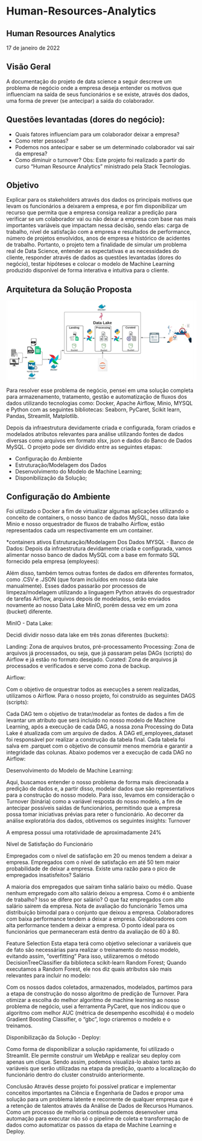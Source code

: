 ﻿# Human-Resources-Analytics

## Human Resources Analytics
17 de janeiro de 2022

## Visão Geral

A documentação do projeto de data science a seguir descreve um problema de negócio onde a empresa deseja entender os motivos que influenciam na saída de seus funcionários e se existe, através dos dados, uma forma de prever (se antecipar) a saída do colaborador.

## Questões levantadas (dores do negócio):

- Quais fatores influenciam para um colaborador deixar a empresa?
- Como reter pessoas?
- Podemos nos antecipar e saber se um determinado colaborador vai sair da empresa?
- Como diminuir o turnover?
Obs: Este projeto foi realizado a partir do curso “Human Resource Analytics” ministrado pela Stack Tecnologias.

## Objetivo
Explicar para os stakeholders através dos dados os principais motivos que levam os funcionários a deixarem a empresa, e por fim disponibilizar um recurso que permita que a empresa consiga realizar a predição para verificar se um colaborador vai ou não deixar a empresa com base nas mais importantes variáveis que impactam nessa decisão, sendo elas: carga de trabalho, nível de satisfação com a empresa e resultados de performance, número de projetos envolvidos, anos de empresa e histórico de acidentes de trabalho.
Portanto, o projeto tem a finalidade de simular um problema real de Data Science, entender as expectativas e as necessidades do cliente, responder através de dados as questões levantadas (dores do negócio), testar hipóteses e colocar o modelo de Machine Learning produzido disponível de forma interativa e intuitiva para o cliente.

## Arquitetura da Solução Proposta

![Human Resources](https://github.com/matheusgameiro/Human-Resources-Analytics/blob/main/images%20human%20resources/arquitetura%20da%20solucao.png?raw=true)

Para resolver esse problema de negócio, pensei em uma solução completa para armazenamento, tratamento, gestão e automatização de fluxos dos dados utilizando tecnologias como: Docker, Apache Airflow, Minio, MYSQL e Python com as seguintes bibliotecas: Seaborn, PyCaret, Scikit learn, Pandas, Streamlit, Matplotlib.

Depois da infraestrutura devidamente criada e configurada, foram criados e modelados atributos relevantes para análise utilizando fontes de dados diversas como arquivos em formato xlsx, json e dados do Banco de Dados MySQL. O projeto pode ser dividido entre as seguintes etapas:

- Configuração do Ambiente
- Estruturação/Modelagem  dos Dados
- Desenvolvimento do Modelo de Machine Learning;
- Disponibilização da Solução;

## Configuração do Ambiente

Foi utilizado o Docker a fim de virtualizar algumas aplicações utilizando o conceito de containers, o nosso banco de dados MySQL, nosso data lake Minio e nosso orquestrador de fluxos de trabalho Airflow, estão representados cada um respectivamente em um container.



*containers ativos
Estruturação/Modelagem Dos Dados
MYSQL - Banco de Dados:
Depois da infraestrutura devidamente criada e configurada, vamos alimentar nosso banco de dados MySQL com a base em formato SQL fornecido pela empresa (employees):

Além disso, também temos outras fontes de dados em diferentes formatos, como .CSV e .JSON (que foram incluídos em nosso data lake manualmente). Esses dados passarão por processos de limpeza/modelagem utilizando a linguagem Python através do orquestrador de tarefas Airflow, arquivos depois de modelados, serão enviados novamente ao nosso Data Lake MinIO, porém dessa vez em um zona (bucket) diferente.





MinIO - Data Lake:

Decidi dividir nosso data lake em três zonas diferentes (buckets):


Landing: Zona de arquivos brutos, pré-processamento
Processing: Zona de arquivos já processados, ou seja, que já passaram pelas DAGs (scripts) do    Airflow e já estão no formato desejado.
Curated: Zona de arquivos já processados e verificados e serve como zona de backup.

Airflow:

Com o objetivo de orquestrar todos as execuções a serem realizadas, utilizamos o Airflow. Para o nosso projeto, foi construído as seguintes DAGS (scripts):

Cada DAG tem o objetivo de tratar/modelar as fontes de dados a fim de levantar um atributo que será incluído no nosso modelo de Machine Learning, após a execução de cada DAG, a nossa zona Processing do Data Lake é atualizada com um arquivo de dados. A DAG etl_employees_dataset foi responsável por realizar a construção da tabela final. Cada tabela foi salva em .parquet com o objetivo de consumir menos memória e garantir a integridade das colunas.
Abaixo podemos ver a execução de cada DAG no Airflow:


Desenvolvimento do Modelo de Machine Learning:

Aqui, buscamos entender o nosso problema de forma mais direcionada a predição de dados e, a partir disso, modelar dados que são representativos para a construção do nosso modelo. Para isso, levamos em consideração o Turnover (binária) como a variável resposta do nosso modelo, a fim de antecipar possíveis saídas de funcionários, permitindo que a empresa possa tomar iniciativas prévias para reter o funcionário.
Ao decorrer da análise exploratória dos dados, obtivemos os seguintes insights:
Turnover

A empresa possui uma rotatividade de aproximadamente 24%


Nível de Satisfação do Funcionário

Empregados com o nível de satisfação em 20 ou menos tendem a deixar a empresa.
Empregados com o nível de satisfação em até 50 tem maior probabilidade de deixar a empresa.
Existe uma razão para o pico de empregados insatisfeitos?
Salário


A maioria dos empregados que saíram tinha salário baixo ou médio.
Quase nenhum empregado com alto salário deixou a empresa.
Como é o ambiente de trabalho? Isso se difere por salário?
O que faz empregados com alto salário sairem da empresa.
Nota de avaliação do funcionário
Temos uma distribuição bimodal para o conjunto que deixou a empresa.
Colaboradores com baixa performance tendem a deixar a empresa.
Colaboradores com alta performance tendem a deixar a empresa.
O ponto ideal para os funcionários que permaneceram está dentro da avaliação de 60 à 80.



Feature Selection
Esta etapa terá como objetivo selecionar a variáveis que de fato são necessárias para realizar o treinamento do nosso modelo, evitando assim, “overfitting” Para isso, utilizaremos o método DecisionTreeClassifier da biblioteca scikit-learn
Random Forest;
Quando executamos a Random Forest, ele nos diz quais atributos são mais relevantes para incluir no modelo:


	


Com os nossos dados coletados, armazenados, modelados, partimos para a etapa de construção do nosso algoritmo de predição de Turnover. Para otimizar a escolha do melhor algoritmo de machine learning ao nosso problema de negócio, usei a ferramenta PyCaret, que nos indicou que o algoritmo com melhor AUC (métrica de desempenho escolhida) é o modelo Gradient Boosting Classifier, o “gbc”, logo criaremos o modelo e o treinamos.








Disponibilização da Solução - Deploy:

Como forma de disponibilizar a solução rapidamente, foi utilizado o Streamlit. Ele permite construir um WebApp e realizar seu deploy com apenas um clique. Sendo assim, podemos visualizá-lo abaixo tanto as variáveis que serão utilizadas na etapa da predição, quanto a localização do funcionário dentro do cluster construído anteriormente.


Conclusão
Através desse projeto foi possível praticar e implementar conceitos importantes na Ciência e Engenharia de Dados e propor uma solução para um problema latente e recorrente de qualquer empresa que é a retenção de talentos através da Análise de Dados de Recursos Humanos.
Como um processo de melhoria contínua podemos desenvolver uma automação para executar não só o pipeline de coleta e transformação de dados como automatizar os passos da etapa de Machine Learning e Deploy.
